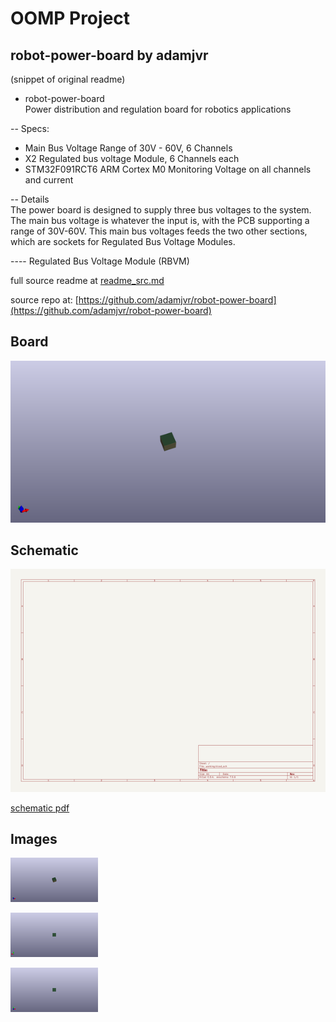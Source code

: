 # OOMP Project  
## robot-power-board  by adamjvr  
  
(snippet of original readme)  
  
- robot-power-board  
Power distribution and regulation board for robotics applications  
  
-- Specs:  
* Main Bus Voltage Range of 30V - 60V, 6 Channels  
* X2 Regulated bus voltage Module, 6 Channels each  
* STM32F091RCT6 ARM Cortex M0 Monitoring Voltage on all channels and current  
  
  
  
-- Details  
The power board is designed to supply three bus voltages to the system.  
The main bus voltage is whatever the input is, with the PCB supporting a  
range of 30V-60V. This main bus voltages feeds the two other sections,  
which are sockets for Regulated Bus Voltage Modules.  
  
---- Regulated Bus Voltage Module (RBVM)  
   
  
  full source readme at [readme_src.md](readme_src.md)  
  
source repo at: [https://github.com/adamjvr/robot-power-board](https://github.com/adamjvr/robot-power-board)  
## Board  
  
[![working_3d.png](working_3d_600.png)](working_3d.png)  
## Schematic  
  
[![working_schematic.png](working_schematic_600.png)](working_schematic.png)  
  
[schematic pdf](working_schematic.pdf)  
## Images  
  
[![working_3d.png](working_3d_140.png)](working_3d.png)  
  
[![working_3d_back.png](working_3d_back_140.png)](working_3d_back.png)  
  
[![working_3d_front.png](working_3d_front_140.png)](working_3d_front.png)  
